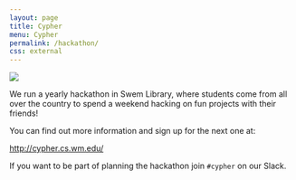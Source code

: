 ```yaml
---
layout: page
title: Cypher
menu: Cypher
permalink: /hackathon/
css: external
---
```


<img id="logo" src="{{ site.baseurl }}/images/cypher.png" />

We run a yearly hackathon in Swem Library, where students come from all over
the country to spend a weekend hacking on fun projects with their friends!

You can find out more information and sign up for the next one at:

<a href="http://cypher.cs.wm.edu/" id="link">http://cypher.cs.wm.edu/</a>

If you want to be part of planning the hackathon join `#cypher` on our Slack.

